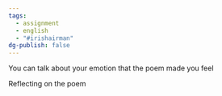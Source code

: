 ```yaml
---
tags:
  - assignment
  - english
  - "#irishairman"
dg-publish: false
---
```

You can talk about your emotion that the poem made you feel

Reflecting on the poem 

